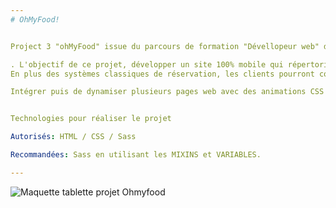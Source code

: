 ```yaml
---
# OhMyFood!


Project 3 "ohMyFood" issue du parcours de formation "Dévellopeur web" de chez OpenClassrooms, réalisé en Juin 2022.

. L'objectif de ce projet, développer un site 100% mobile qui répertorie les menus de restaurants gastronomiques. 
En plus des systèmes classiques de réservation, les clients pourront composer le menu de leur repas pour que les plats soient prêts à leur arrivée. Finis, les temps d'attente au restaurant !

Intégrer puis de dynamiser plusieurs pages web avec des animations CSS en utilisant le préprocesseur Sass.


Technologies pour réaliser le projet

Autorisés: HTML / CSS / Sass

Recommandées: Sass en utilisant les MIXINS et VARIABLES.  

---
```

![Maquette tablette projet Ohmyfood](https://user-images.githubusercontent.com/101596380/174311450-7d5342e8-b7cc-4d08-b9bd-8cccc2199505.jpg)










